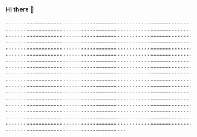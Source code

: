 ### Hi there 👋

............................................................................................................................................................................................................................................................................................................................................................................................................................................................................................................................................................................................................................................................................................................................................................................................................................................................................................................................................................................................................................................................................................................................................................................................................................................................................................................................................................................................................................................................................................................................................................................................................................................................................................................................................................................................................................................................................................................................................................................................................................................................................................................................................................................................................................................................................